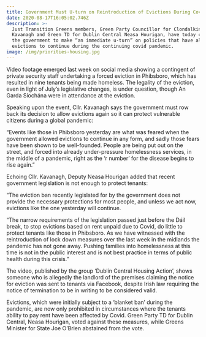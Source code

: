 ```yaml
---
title: Government Must U-turn on Reintroduction of Evictions During Covid
date: 2020-08-17T16:05:02.746Z
description: >-
  Just Transition Greens members, Green Party Councillor for Clondalkin Peter
  Kavanagh and Green TD for Dublin Central Neasa Hourigan, have today called on
  the government to make “an immediate u-turn” on policies that have allowed
  evictions to continue during the continuing covid pandemic.
image: /img/priorities-housing.jpg
---
```

Video footage emerged last week on social media showing a contingent of private security staff undertaking a forced eviction in Phibsboro, which has resulted in nine tenants being made homeless. The legality of the eviction, even in light of July’s legislative changes, is under question, though An Garda Síochána were in attendance at the eviction.

Speaking upon the event, Cllr. Kavanagh says the government must row back its decision to allow evictions again so it can protect vulnerable citizens during a global pandemic:

“Events like those in Phibsboro yesterday are what was feared when the government allowed evictions to continue in any form, and sadly those fears have been shown to be well-founded. People are being put out on the street, and forced into already under-pressure homelessness services, in the middle of a pandemic, right as the ‘r number’ for the disease begins to rise again.”

Echoing Cllr. Kavanagh, Deputy Neasa Hourigan added that recent government legislation is not enough to protect tenants:

“The eviction ban recently legislated for by the government does not provide the necessary protections for most people, and unless we act now, evictions like the one yesterday will continue.

“The narrow requirements of the legislation passed just before the Dáil break, to stop evictions based on rent unpaid due to Covid, do little to protect tenants like those in Phibsboro. As we have witnessed with the reintroduction of lock down measures over the last week in the midlands the pandemic has not gone away. Pushing families into homelessness at this time is not in the public interest and is not best practice in terms of public health during this crisis.”

The video, published by the group ‘Dublin Central Housing Action’, shows someone who is allegedly the landlord of the premises claiming the notice for eviction was sent to tenants via Facebook, despite Irish law requiring the notice of termination to be in writing to be considered valid.

Evictions, which were initially subject to a ‘blanket ban’ during the pandemic, are now only prohibited in circumstances where the tenants ability to pay rent have been affected by Covid. Green Party TD for Dublin Central, Neasa Hourigan, voted against these measures, while Greens Minister for State Joe O’Brien abstained from the vote.

